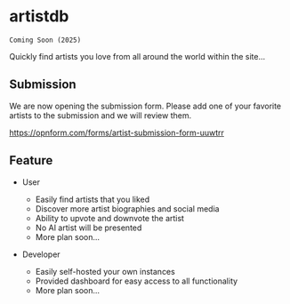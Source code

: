 # artistdb

```
Coming Soon (2025)
```

Quickly find artists you love from all around the world within the site...

## Submission

We are now opening the submission form. Please add one of your favorite artists to the submission and we will review them.

https://opnform.com/forms/artist-submission-form-uuwtrr

## Feature

+ User
  - Easily find artists that you liked
  - Discover more artist biographies and social media
  - Ability to upvote and downvote the artist
  - No AI artist will be presented
  - More plan soon...
    
+ Developer
  - Easily self-hosted your own instances
  - Provided dashboard for easy access to all functionality
  - More plan soon...
